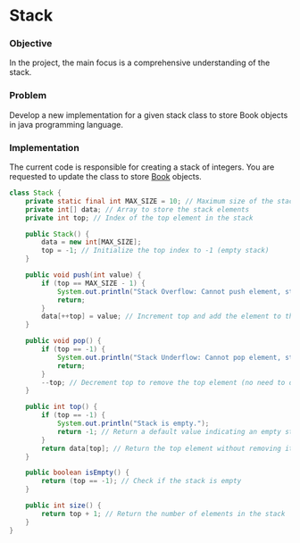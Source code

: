# Stack
### Objective
In the project, the main focus is a comprehensive understanding of the stack.

### Problem
Develop a new implementation for a given stack class to store Book objects in java programming language.

### Implementation
The current code is responsible for creating a stack of integers. You are requested to update the class to store [Book](https://github.com/SAFCSP-Team/data-structures-and-algorithms-bootcamp/blob/main/data-structures-and-algorithms-101/02-data-structures/03-stack/projects/01-stack/Book.java) objects.
  
```java
class Stack {
    private static final int MAX_SIZE = 10; // Maximum size of the stack
    private int[] data; // Array to store the stack elements
    private int top; // Index of the top element in the stack

    public Stack() {
        data = new int[MAX_SIZE];
        top = -1; // Initialize the top index to -1 (empty stack)
    }

    public void push(int value) {
        if (top == MAX_SIZE - 1) {
            System.out.println("Stack Overflow: Cannot push element, stack is full.");
            return;
        }
        data[++top] = value; // Increment top and add the element to the stack
    }

    public void pop() {
        if (top == -1) {
            System.out.println("Stack Underflow: Cannot pop element, stack is empty.");
            return;
        }
        --top; // Decrement top to remove the top element (no need to delete or clear memory)
    }

    public int top() {
        if (top == -1) {
            System.out.println("Stack is empty.");
            return -1; // Return a default value indicating an empty stack
        }
        return data[top]; // Return the top element without removing it
    }

    public boolean isEmpty() {
        return (top == -1); // Check if the stack is empty
    }

    public int size() {
        return top + 1; // Return the number of elements in the stack
    }
}
```
